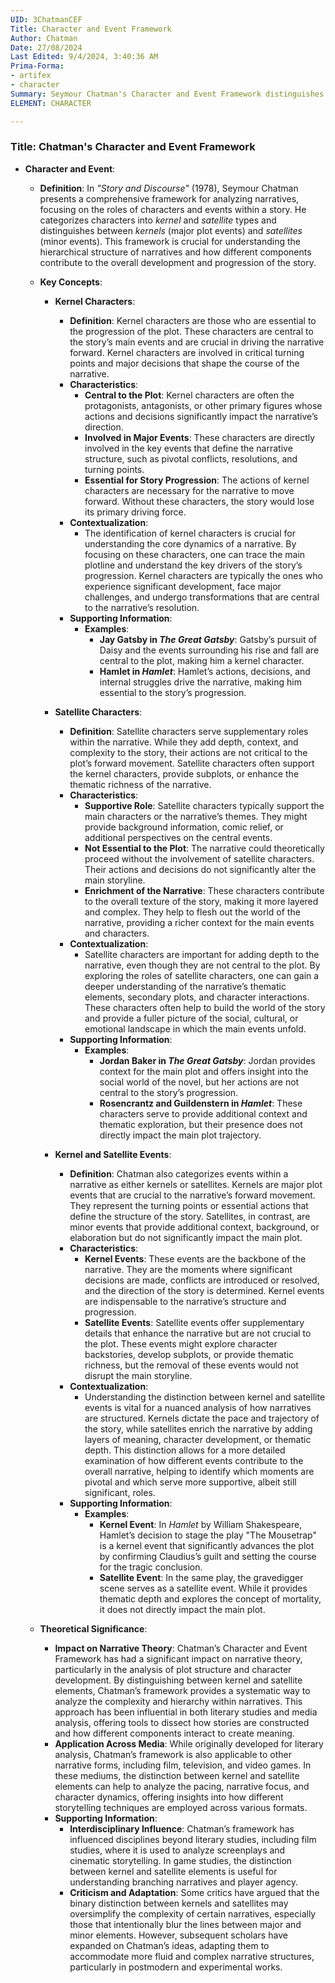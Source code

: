 ```yaml
---
UID: 3ChatmanCEF
Title: Character and Event Framework
Author: Chatman
Date: 27/08/2024
Last Edited: 9/4/2024, 3:40:36 AM
Prima-Forma:
- artifex
- character
Summary: Seymour Chatman's Character and Event Framework distinguishes between *kernel* and *satellite* characters and events, identifying *kernel* elements as crucial to the plot's progression, while *satellites* provide additional context and enrichment. This model is vital for analyzing narrative structure and understanding how different components contribute to the story's development and thematic depth.
ELEMENT: CHARACTER

---
```

### Title: **Chatman's Character and Event Framework**

- **Character and Event**:
  - **Definition**: In *"Story and Discourse"* (1978), Seymour Chatman presents a comprehensive framework for analyzing narratives, focusing on the roles of characters and events within a story. He categorizes characters into *kernel* and *satellite* types and distinguishes between *kernels* (major plot events) and *satellites* (minor events). This framework is crucial for understanding the hierarchical structure of narratives and how different components contribute to the overall development and progression of the story.

  - **Key Concepts**:
    - **Kernel Characters**:
      - **Definition**: Kernel characters are those who are essential to the progression of the plot. These characters are central to the story’s main events and are crucial in driving the narrative forward. Kernel characters are involved in critical turning points and major decisions that shape the course of the narrative.
      - **Characteristics**:
        - **Central to the Plot**: Kernel characters are often the protagonists, antagonists, or other primary figures whose actions and decisions significantly impact the narrative’s direction.
        - **Involved in Major Events**: These characters are directly involved in the key events that define the narrative structure, such as pivotal conflicts, resolutions, and turning points.
        - **Essential for Story Progression**: The actions of kernel characters are necessary for the narrative to move forward. Without these characters, the story would lose its primary driving force.
      - **Contextualization**:
        - The identification of kernel characters is crucial for understanding the core dynamics of a narrative. By focusing on these characters, one can trace the main plotline and understand the key drivers of the story’s progression. Kernel characters are typically the ones who experience significant development, face major challenges, and undergo transformations that are central to the narrative’s resolution.
      - **Supporting Information**:
        - **Examples**:
          - **Jay Gatsby in *The Great Gatsby***: Gatsby’s pursuit of Daisy and the events surrounding his rise and fall are central to the plot, making him a kernel character.
          - **Hamlet in *Hamlet***: Hamlet’s actions, decisions, and internal struggles drive the narrative, making him essential to the story’s progression.

    - **Satellite Characters**:
      - **Definition**: Satellite characters serve supplementary roles within the narrative. While they add depth, context, and complexity to the story, their actions are not critical to the plot’s forward movement. Satellite characters often support the kernel characters, provide subplots, or enhance the thematic richness of the narrative.
      - **Characteristics**:
        - **Supportive Role**: Satellite characters typically support the main characters or the narrative’s themes. They might provide background information, comic relief, or additional perspectives on the central events.
        - **Not Essential to the Plot**: The narrative could theoretically proceed without the involvement of satellite characters. Their actions and decisions do not significantly alter the main storyline.
        - **Enrichment of the Narrative**: These characters contribute to the overall texture of the story, making it more layered and complex. They help to flesh out the world of the narrative, providing a richer context for the main events and characters.
      - **Contextualization**:
        - Satellite characters are important for adding depth to the narrative, even though they are not central to the plot. By exploring the roles of satellite characters, one can gain a deeper understanding of the narrative’s thematic elements, secondary plots, and character interactions. These characters often help to build the world of the story and provide a fuller picture of the social, cultural, or emotional landscape in which the main events unfold.
      - **Supporting Information**:
        - **Examples**:
          - **Jordan Baker in *The Great Gatsby***: Jordan provides context for the main plot and offers insight into the social world of the novel, but her actions are not central to the story’s progression.
          - **Rosencrantz and Guildenstern in *Hamlet***: These characters serve to provide additional context and thematic exploration, but their presence does not directly impact the main plot trajectory.

    - **Kernel and Satellite Events**:
      - **Definition**: Chatman also categorizes events within a narrative as either kernels or satellites. Kernels are major plot events that are crucial to the narrative’s forward movement. They represent the turning points or essential actions that define the structure of the story. Satellites, in contrast, are minor events that provide additional context, background, or elaboration but do not significantly impact the main plot.
      - **Characteristics**:
        - **Kernel Events**: These events are the backbone of the narrative. They are the moments where significant decisions are made, conflicts are introduced or resolved, and the direction of the story is determined. Kernel events are indispensable to the narrative’s structure and progression.
        - **Satellite Events**: Satellite events offer supplementary details that enhance the narrative but are not crucial to the plot. These events might explore character backstories, develop subplots, or provide thematic richness, but the removal of these events would not disrupt the main storyline.
      - **Contextualization**:
        - Understanding the distinction between kernel and satellite events is vital for a nuanced analysis of how narratives are structured. Kernels dictate the pace and trajectory of the story, while satellites enrich the narrative by adding layers of meaning, character development, or thematic depth. This distinction allows for a more detailed examination of how different events contribute to the overall narrative, helping to identify which moments are pivotal and which serve more supportive, albeit still significant, roles.
      - **Supporting Information**:
        - **Examples**:
          - **Kernel Event**: In *Hamlet* by William Shakespeare, Hamlet’s decision to stage the play "The Mousetrap" is a kernel event that significantly advances the plot by confirming Claudius’s guilt and setting the course for the tragic conclusion.
          - **Satellite Event**: In the same play, the gravedigger scene serves as a satellite event. While it provides thematic depth and explores the concept of mortality, it does not directly impact the main plot.

  - **Theoretical Significance**:
    - **Impact on Narrative Theory**: Chatman’s Character and Event Framework has had a significant impact on narrative theory, particularly in the analysis of plot structure and character development. By distinguishing between kernel and satellite elements, Chatman’s framework provides a systematic way to analyze the complexity and hierarchy within narratives. This approach has been influential in both literary studies and media analysis, offering tools to dissect how stories are constructed and how different components interact to create meaning.
    - **Application Across Media**: While originally developed for literary analysis, Chatman’s framework is also applicable to other narrative forms, including film, television, and video games. In these mediums, the distinction between kernel and satellite elements can help to analyze the pacing, narrative focus, and character dynamics, offering insights into how different storytelling techniques are employed across various formats.
    - **Supporting Information**:
      - **Interdisciplinary Influence**: Chatman’s framework has influenced disciplines beyond literary studies, including film studies, where it is used to analyze screenplays and cinematic storytelling. In game studies, the distinction between kernel and satellite elements is useful for understanding branching narratives and player agency.
      - **Criticism and Adaptation**: Some critics have argued that the binary distinction between kernels and satellites may oversimplify the complexity of certain narratives, especially those that intentionally blur the lines between major and minor elements. However, subsequent scholars have expanded on Chatman’s ideas, adapting them to accommodate more fluid and complex narrative structures, particularly in postmodern and experimental works.